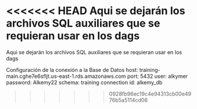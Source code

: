 <<<<<<< HEAD
Aqui se dejarán los archivos SQL auxiliares que se requieran usar en los dags
=======
Aqui se dejarán los archivos SQL auxiliares que se requieran usar en los dags

Configuración de la conexión a la Base de Datos
host: training-main.cghe7e6sfljt.us-east-1.rds.amazonaws.com
port:  5432
user: alkymer
password: Alkemy22
schema: training
connection id: alkemy_db
>>>>>>> 0928fb96ec19c4e94313cb00e4976b5a5114cd08
